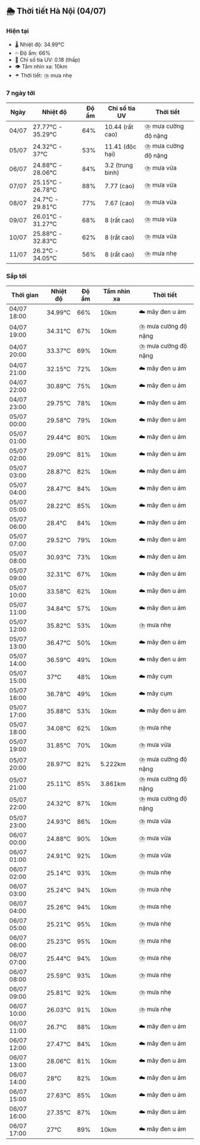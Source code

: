 ## 🌦️ Thời tiết Hà Nội (04/07)

### Hiện tại

- 🌡️ Nhiệt độ: 34.99℃
- 💦 Độ ẩm: 66%
- 🌟 Chỉ số tia UV: 0.18 (thấp)
- 👁️ Tầm nhìn xa: 10km
- ☂️ Thời tiết: ⛈️ mưa nhẹ

### 7 ngày tới

| Ngày | Nhiệt độ | Độ ẩm | Chỉ số tia UV | Thời tiết |
| --- | --- | --- | --- | --- |
| 04/07 | 27.77℃ - 35.29℃ | 64% | 10.44 (rất cao) | ⛈️ mưa cường độ nặng |
| 05/07 | 24.32℃ - 37℃ | 53% | 11.41 (độc hại) | ⛈️ mưa cường độ nặng |
| 06/07 | 24.88℃ - 28.06℃ | 84% | 3.2 (trung bình) | ⛈️ mưa vừa |
| 07/07 | 25.15℃ - 26.78℃ | 88% | 7.77 (cao) | ⛈️ mưa vừa |
| 08/07 | 24.7℃ - 29.81℃ | 77% | 7.67 (cao) | ⛈️ mưa vừa |
| 09/07 | 26.01℃ - 31.27℃ | 68% | 8 (rất cao) | ⛈️ mưa vừa |
| 10/07 | 25.88℃ - 32.83℃ | 62% | 8 (rất cao) | ⛈️ mưa vừa |
| 11/07 | 26.2℃ - 34.05℃ | 56% | 8 (rất cao) | ⛈️ mưa nhẹ |

### Sắp tới

| Thời gian | Nhiệt độ | Độ ẩm | Tầm nhìn xa | Thời tiết |
| --- | --- | --- | --- | --- |
| 04/07 18:00 | 34.99℃ | 66% | 10km | ☁️ mây đen u ám |
| 04/07 19:00 | 34.31℃ | 67% | 10km | ⛈️ mưa cường độ nặng |
| 04/07 20:00 | 33.37℃ | 69% | 10km | ⛈️ mưa cường độ nặng |
| 04/07 21:00 | 32.15℃ | 72% | 10km | ☁️ mây đen u ám |
| 04/07 22:00 | 30.89℃ | 75% | 10km | ☁️ mây đen u ám |
| 04/07 23:00 | 29.75℃ | 78% | 10km | ☁️ mây đen u ám |
| 05/07 00:00 | 29.58℃ | 79% | 10km | ☁️ mây đen u ám |
| 05/07 01:00 | 29.44℃ | 80% | 10km | ☁️ mây đen u ám |
| 05/07 02:00 | 29.09℃ | 81% | 10km | ☁️ mây đen u ám |
| 05/07 03:00 | 28.87℃ | 82% | 10km | ☁️ mây đen u ám |
| 05/07 04:00 | 28.47℃ | 84% | 10km | ☁️ mây đen u ám |
| 05/07 05:00 | 28.22℃ | 85% | 10km | ☁️ mây đen u ám |
| 05/07 06:00 | 28.4℃ | 84% | 10km | ☁️ mây đen u ám |
| 05/07 07:00 | 29.52℃ | 79% | 10km | ☁️ mây đen u ám |
| 05/07 08:00 | 30.93℃ | 73% | 10km | ☁️ mây đen u ám |
| 05/07 09:00 | 32.31℃ | 67% | 10km | ☁️ mây đen u ám |
| 05/07 10:00 | 33.58℃ | 62% | 10km | ☁️ mây đen u ám |
| 05/07 11:00 | 34.84℃ | 57% | 10km | ☁️ mây đen u ám |
| 05/07 12:00 | 35.82℃ | 53% | 10km | ⛈️ mưa nhẹ |
| 05/07 13:00 | 36.47℃ | 50% | 10km | ☁️ mây đen u ám |
| 05/07 14:00 | 36.59℃ | 49% | 10km | ☁️ mây đen u ám |
| 05/07 15:00 | 37℃ | 48% | 10km | ☁️ mây cụm |
| 05/07 16:00 | 36.78℃ | 49% | 10km | ☁️ mây cụm |
| 05/07 17:00 | 35.88℃ | 53% | 10km | ☁️ mây đen u ám |
| 05/07 18:00 | 34.08℃ | 62% | 10km | ⛈️ mưa nhẹ |
| 05/07 19:00 | 31.85℃ | 70% | 10km | ⛈️ mưa vừa |
| 05/07 20:00 | 28.97℃ | 82% | 5.222km | ⛈️ mưa cường độ nặng |
| 05/07 21:00 | 25.11℃ | 85% | 3.861km | ⛈️ mưa cường độ nặng |
| 05/07 22:00 | 24.32℃ | 87% | 10km | ⛈️ mưa cường độ nặng |
| 05/07 23:00 | 24.93℃ | 86% | 10km | ⛈️ mưa vừa |
| 06/07 00:00 | 24.88℃ | 90% | 10km | ⛈️ mưa vừa |
| 06/07 01:00 | 24.91℃ | 92% | 10km | ⛈️ mưa vừa |
| 06/07 02:00 | 25.14℃ | 93% | 10km | ⛈️ mưa nhẹ |
| 06/07 03:00 | 25.24℃ | 94% | 10km | ⛈️ mưa nhẹ |
| 06/07 04:00 | 25.26℃ | 94% | 10km | ⛈️ mưa nhẹ |
| 06/07 05:00 | 25.21℃ | 95% | 10km | ⛈️ mưa nhẹ |
| 06/07 06:00 | 25.23℃ | 95% | 10km | ⛈️ mưa nhẹ |
| 06/07 07:00 | 25.44℃ | 94% | 10km | ⛈️ mưa nhẹ |
| 06/07 08:00 | 25.59℃ | 93% | 10km | ⛈️ mưa nhẹ |
| 06/07 09:00 | 25.81℃ | 92% | 10km | ⛈️ mưa nhẹ |
| 06/07 10:00 | 26.03℃ | 91% | 10km | ⛈️ mưa nhẹ |
| 06/07 11:00 | 26.7℃ | 88% | 10km | ☁️ mây đen u ám |
| 06/07 12:00 | 27.47℃ | 84% | 10km | ☁️ mây đen u ám |
| 06/07 13:00 | 28.06℃ | 81% | 10km | ☁️ mây đen u ám |
| 06/07 14:00 | 28℃ | 82% | 10km | ☁️ mây đen u ám |
| 06/07 15:00 | 27.63℃ | 85% | 10km | ☁️ mây đen u ám |
| 06/07 16:00 | 27.35℃ | 87% | 10km | ☁️ mây đen u ám |
| 06/07 17:00 | 27℃ | 89% | 10km | ☁️ mây đen u ám |
